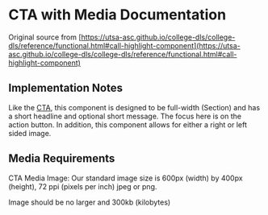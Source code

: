 # CTA with Media Documentation

Original source from [https://utsa-asc.github.io/college-dls/college-dls/reference/functional.html#call-highlight-component](https://utsa-asc.github.io/college-dls/college-dls/reference/functional.html#call-highlight-component)
## Implementation Notes

Like the [CTA](call-to-action-buttons), this component is designed to be full-width (Section) and has a short headline and optional short message.  The focus here is on the action button.  In addition, this component allows for either a right or left sided image.  

## Media Requirements
CTA Media Image: Our standard image size is 600px (width) by 400px (height), 72 ppi (pixels per inch) jpeg or png.

Image should be no larger and 300kb (kilobytes)
